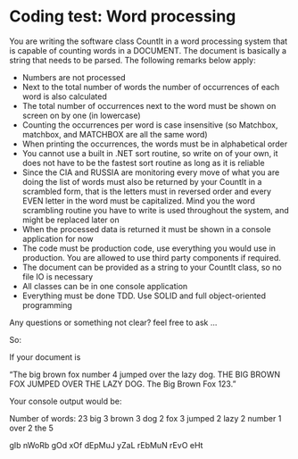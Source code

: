 # Coding test: Word processing

You are writing the software class CountIt in a word processing system that is capable of counting words in a DOCUMENT. The document is basically a string that needs to be parsed. The following remarks below apply:

* Numbers are not processed
* Next to the total number of words the number of occurrences of each word is also calculated
* The total number of occurrences next to the word must be shown on screen on by one (in lowercase)
* Counting the occurrences per word is case insensitive (so Matchbox, matchbox, and MATCHBOX are all the same word)
* When printing the occurrences, the words must be in alphabetical order
* You cannot use a built in .NET sort routine, so write on of your own, it does not have to be the fastest sort routine as long as it is reliable
* Since the CIA and RUSSIA are monitoring every move of what you are doing the list of words must also be returned by your CountIt in a scrambled form, that is the letters must in reversed order and every EVEN letter in the word must be capitalized. Mind you the word scrambling routine you have to write is used throughout the system, and might be replaced later on 
* When the processed data is returned it must be shown in a console application for now
* The code must be production code, use everything you would use in production. You are allowed to use third party components if required.
* The document can be provided as a string to your CountIt class, so no file IO is necessary
* All classes can be in one console application
* Everything must be done TDD. Use SOLID and full object-oriented programming

Any questions or something not clear? feel free to ask …

So:

If your document is
 
“The big brown fox number 4 jumped over the lazy dog. THE BIG BROWN FOX JUMPED OVER THE LAZY DOG. The Big Brown Fox 123.”

Your console output would be:

Number of words: 23
big 3
brown 3
dog 2
fox 3
jumped 2
lazy 2
number 1
over 2
the 5

gIb
nWoRb
gOd
xOf
dEpMuJ
yZaL
rEbMuN
rEvO
eHt





